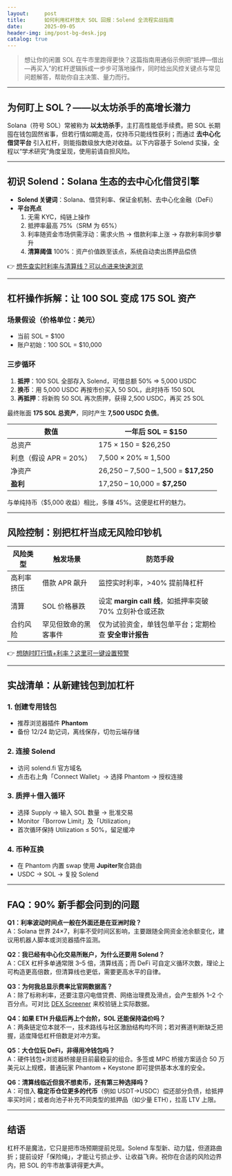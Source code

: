 ```yaml
---
layout:     post
title:      如何利用杠杆放大 SOL 回报：Solend 全流程实战指南
date:       2025-09-05
header-img: img/post-bg-desk.jpg
catalog: true
---
```


> 想让你的闲置 SOL 在牛市里跑得更快？这篇指南用通俗示例把“抵押—借出—再买入”的杠杆逻辑拆成一步步可落地操作，同时给出风控关键点与常见问题解答，帮助你自主决策、量力而行。

---

## 为何盯上 SOL？——以太坊杀手的高增长潜力

Solana（符号 SOL）常被称为 **以太坊杀手**，主打高性能低手续费。把 SOL 长期囤在钱包固然省事，但若行情如期走高，仅持币只能线性获利；而通过 **去中心化借贷平台** 引入杠杆，则能指数级放大绝对收益。以下内容基于 Solend 实操，全程以“学术研究”角度呈现，使用前请自担风险。

---

## 初识 Solend：Solana 生态的去中心化借贷引擎

- **Solend 关键词**：Solana、借贷利率、保证金机制、去中心化金融（DeFi）  
- **平台亮点**  
  1. 无需 KYC，纯链上操作  
  2. 抵押率最高 75%（SRM 为 65%）  
  3. 利率随资金市场供需浮动：需求火热 → 借款利率上涨 → 存款利率同步攀升  
  4. **清算阈值** 100%：资产价值跌至该点，系统自动卖出质押品偿债  

👉 [想先查实时利率与清算线？可以点进来快速浏览](https://okxdog.com/)

---

## 杠杆操作拆解：让 100 SOL 变成 175 SOL 资产

### 场景假设（价格单位：美元）

- 当前 SOL = $100  
- 账户初始：100 SOL = $10,000

### 三步循环

1. **抵押**：100 SOL 全部存入 Solend，可借总额 50% ⇒ 5,000 USDC  
2. **换币**：用 5,000 USDC 再按市价买入 50 SOL，此时持币 150 SOL  
3. **再抵押**：将新购 50 SOL 再次质押，获得 2,500 USDC，再买 25 SOL  

最终账面 **175 SOL 总资产**，同时产生 **7,500 USDC 负债**。

| 数值 | 一年后 SOL = $150 |
|---|---|
| 总资产 | 175 × 150 = $26,250 |
| 利息（假设 APR = 20%） | 7,500 × 20% ≈ 1,500 |
| 净资产 | 26,250 – 7,500 – 1,500 = **$17,250** |
| **盈利** | 17,250 – 10,000 = **$7,250** |

与单纯持币（$5,000 收益）相比，多赚 45%。这便是杠杆的魅力。

---

## 风险控制：别把杠杆当成无风险印钞机

| 风险类型 | 触发场景 | 防范手段 |
|---|---|---|
| 高利率挤压 | 借款 APR 飙升 | 监控实时利率，>40% 提前降杠杆 |
| 清算 | SOL 价格暴跌 | 设定 **margin call 线**，如抵押率突破 70% 立刻补仓或还款 |
| 合约风险 | 罕见但致命的黑客事件 | 仅为试验资金，单钱包单平台；定期检查 **安全审计报告** |

👉 [想随时盯行情+利率？这里可一键设置预警](https://okxdog.com/)

---

## 实战清单：从新建钱包到加杠杆

### 1. 创建专用钱包
- 推荐浏览器插件 **Phantom**
- 备份 12/24 助记词，离线保存，切勿云端存储

### 2. 连接 Solend
- 访问 solend.fi 官方域名  
- 点击右上角「Connect Wallet」→ 选择 Phantom → 授权连接

### 3. 质押＋借入循环
- 选择 Supply → 输入 SOL 数量 → 批准交易  
- Monitor「Borrow Limit」及「Utilization」  
- 首次循环保持 Utilization ≤ 50%，留足缓冲

### 4. 币种互换
- 在 Phantom 内置 swap 使用 **Jupiter**聚合路由  
- USDC → SOL → 复投 Solend

---

## FAQ：90% 新手都会问到的问题

**Q1：利率波动时间点一般在外面还是在亚洲时段？**  
A：Solana 世界 24×7，利率不受时间区影响，主要跟随全网资金池余额变化，建议用机器人脚本或浏览器插件监测。

**Q2：我已经有中心化交易所账户，为什么还要用 Solend？**  
A：CEX 杠杆多单通常限 3–5 倍，清算线高；而 DeFi 可自定义循环次数，理论上可构造更高倍数，但清算线也更低，需要更高水平的自律。

**Q3：为何我总显示费率比官网数据高？**  
A：除了标称利率，还要注意闪电借贷费、网络治理费及滑点，会产生额外 1–2 个百分点。可对比 [DEX Screener](https://dexscreener.com/solend) 来校验链上实际数据。

**Q4：如果 ETH 升级后再上个台阶，SOL 还能保持溢价吗？**  
A：两条链定位本就不一，技术路线与社区激励结构均不同；若对赛道判断缺乏把握，适度降低杠杆倍数是对冲方案。

**Q5：大仓位玩 DeFi，非得用冷钱包吗？**  
A：硬件钱包+浏览器桥接是目前最稳妥的组合。多签或 MPC 桥接方案适合 50 万美元以上规模，普通玩家 Phantom + Keystone 即可提供基本水准的安全。

**Q6：清算线临近但我不想卖币，还有第三种选择吗？**  
A：可借入 **稳定币仓位更多的代币**（例如 USDT→USDC）偿还部分负债，给抵押率买时间；或者向池子补充不同类型的抵押品（如少量 ETH），拉高 LTV 上限。

---

## 结语

杠杆不是魔法，它只是把市场预期提前兑现。Solend 车型新、动力猛，但道路曲折；提前设好「保险绳」，才能让亏损止步、让收益飞奔。祝你在合适的风险边界内，把 SOL 的牛市故事讲得更大声。